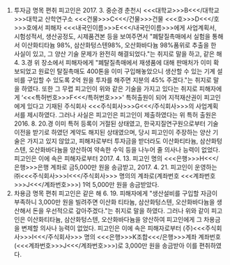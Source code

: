 1. 투자금 명목 편취
피고인은 2017. 3. 중순경 춘천시 <<<대학교>>>B<<</대학교>>>대학교 산학연구소 <<<건물>>>C<<</건물>>>건물 <<<호>>>D<<</호>>>호에서 피해자 <<<내국인이름>>>E<<</내국인이름>>>에게 사업계획서, 시험성적서, 생산공정도, 시제품견본 등을 보여주면서 "폐탈질촉매에서 실험을 통해서 이산화티타늄 98%, 삼산화텅스텐98%, 오산화바다늄 98%품위로 추출을 한 사실이 있고, 그 양산 기술 문제가 완전히 해결되었다."는 취지로 말을 하고, 같은 해 4. 3.경 위 장소에서 피해자에게 "폐탈질촉매에서 재생품에 대해 판매처가 이미 확보되었고 원료인 탈질촉매도 400톤을 이미 구입해놓았으니 생산할 수 있는 기계 설비를 구입할 수 있도록 2억 원을 투자를 해주면 지분의 45% 주겠다."는 취지로 말을 하였다. 또한 그 무렵 피고인이 위와 같은 기술을 가지고 있다는 취지로 피해자에게 ‘<<<특허번호>>>F<<</특허번호>>>' 특허출원이 되어 지적재산권이 피고인에게 있다고 기재된 주식회사 <<<주식회사>>>G<<</주식회사>>>의 사업계획서를 제시하였다.
그러나 사실은 피고인은 피고인이 제출하였다는 위 특허 출원은 2016. 8. 20.경 이미 특허 등록이 거절된 상태였고, 한국지질연구원으로부터 기술 이전을 받기로 하였던 계약도 해지된 상태였으며, 당시 피고인이 주장하는 양산 기술은 가지고 있지 않았고, 피해자로부터 투자금을 받더라도 이산화티타늄, 삼산화텅스텐, 오산화바다늄을 양산하여 약속한 수익 등을 나누어 줄 의사나 능력이 없었다.
피고인은 이에 속은 피해자로부터 2017. 4. 13. 피고인 명의 <<<은행>>>H<<</은행>>>은행 계좌로 금5,000만 원을 송금받고, 2017. 4. 21. 피고인이 운영하는 ㈜<<<주식회사>>>I<<</주식회사>>> 명의의 계좌로(계좌번호 <<<계좌번호>>>J<<</계좌번호>>>) 1억 5,000만 원을 송금받았다.
2. 차용금 명목 편취
피고인은 같은 해 6. 19. 피해자에게 "생산설비를 구입할 자금이 부족하니 3,000만 원을 빌려주면 이산화 티타늄, 삼산화텅스텐, 오산화바다늄을 생산해서 돈을 우선적으로 갚아주겠다."는 취지로 말을 하였다. 그러나 위와 같이 피고인은 이산화티타늄, 삼산화텅스텐, 오산화바다늄을 양산하여 피고인에게 그 차용금을 변제할 의사나 능력이 없었다.
피고인은 이에 속은 피해자로부터 (주)<<<주식회사>>>I<<</주식회사>>> 명의 <<<은행>>>K조합<<</은행>>>계좌 계좌번호(<<<계좌번호>>>J<<</계좌번호>>>)로 3,000만 원을 송금받아 이를 편취하였다.
